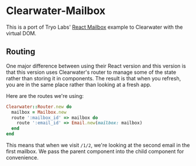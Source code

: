 # Clearwater-Mailbox

This is a port of Tryo Labs' [React Mailbox](http://blog.tryolabs.com/2015/04/07/react-examples-mailbox/) example to Clearwater with the virtual DOM.

## Routing

One major difference between using their React version and this version is that this version uses Clearwater's router to manage some of the state rather than storing it in components. The result is that when you refresh, you are in the same place rather than looking at a fresh app.

Here are the routes we're using:

```ruby
Clearwater::Router.new do
  mailbox = Mailbox.new
  route ':mailbox_id' => mailbox do
    route ':email_id' => Email.new(mailbox: mailbox)
  end
end
```

This means that when we visit `/1/2`, we're looking at the second email in the first mailbox. We pass the parent component into the child component for convenience.
